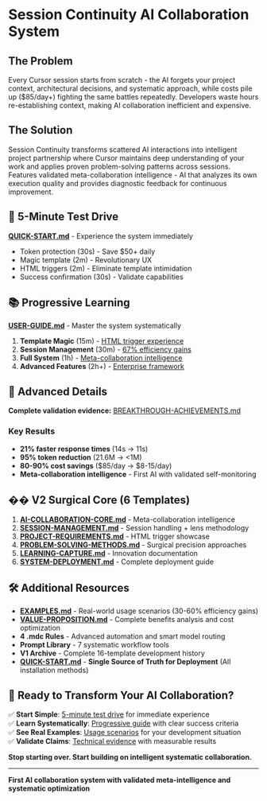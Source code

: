 # Session Continuity AI Collaboration System

## The Problem

Every Cursor session starts from scratch - the AI forgets your project context, architectural decisions, and systematic approach, while costs pile up ($85/day+) fighting the same battles repeatedly. Developers waste hours re-establishing context, making AI collaboration inefficient and expensive.

## The Solution

Session Continuity transforms scattered AI interactions into intelligent project partnership where Cursor maintains deep understanding of your work and applies proven problem-solving patterns across sessions. Features validated meta-collaboration intelligence - AI that analyzes its own execution quality and provides diagnostic feedback for continuous improvement.

## 🚀 5-Minute Test Drive

**[QUICK-START.md](QUICK-START.md)** - Experience the system immediately

- Token protection (30s) - Save $50+ daily
- Magic template (2m) - Revolutionary UX  
- HTML triggers (2m) - Eliminate template intimidation
- Success confirmation (30s) - Validate capabilities

## 📚 Progressive Learning

**[USER-GUIDE.md](USER-GUIDE.md)** - Master the system systematically

1. **Template Magic** (15m) - [HTML trigger experience](USER-GUIDE.md#level-1-template-magic-15-minutes)
2. **Session Management** (30m) - [67% efficiency gains](USER-GUIDE.md#level-2-session-management-30-minutes)  
3. **Full System** (1h) - [Meta-collaboration intelligence](USER-GUIDE.md#level-3-full-system-1-hour)
4. **Advanced Features** (2h+) - [Enterprise framework](USER-GUIDE.md#level-4-advanced-features-2-hours)

## 🔬 Advanced Details

**Complete validation evidence:** [BREAKTHROUGH-ACHIEVEMENTS.md](BREAKTHROUGH-ACHIEVEMENTS.md)

### **Key Results**
- **21% faster response times** (14s → 11s)
- **95% token reduction** (21.6M → <1M)  
- **80-90% cost savings** ($85/day → $8-15/day)
- **Meta-collaboration intelligence** - First AI with validated self-monitoring

## �� V2 Surgical Core (6 Templates)

1. **[AI-COLLABORATION-CORE.md](core/AI-COLLABORATION-CORE.md)** - Meta-collaboration intelligence
2. **[SESSION-MANAGEMENT.md](core/SESSION-MANAGEMENT.md)** - Session handling + lens methodology
3. **[PROJECT-REQUIREMENTS.md](core/PROJECT-REQUIREMENTS.md)** - HTML trigger showcase
4. **[PROBLEM-SOLVING-METHODS.md](core/PROBLEM-SOLVING-METHODS.md)** - Surgical precision approaches
5. **[LEARNING-CAPTURE.md](core/LEARNING-CAPTURE.md)** - Innovation documentation
6. **[SYSTEM-DEPLOYMENT.md](core/SYSTEM-DEPLOYMENT.md)** - Complete deployment guide

## 🛠️ Additional Resources

- **[EXAMPLES.md](EXAMPLES.md)** - Real-world usage scenarios (30-60% efficiency gains)
- **[VALUE-PROPOSITION.md](VALUE-PROPOSITION.md)** - Complete benefits analysis and cost optimization
- **4 .mdc Rules** - Advanced automation and smart model routing
- **Prompt Library** - 7 systematic workflow tools  
- **V1 Archive** - Complete 16-template development history
- **[QUICK-START.md](QUICK-START.md)** - **Single Source of Truth for Deployment** (All installation methods)

## 🌟 Ready to Transform Your AI Collaboration?

✅ **Start Simple**: [5-minute test drive](QUICK-START.md) for immediate experience  
✅ **Learn Systematically**: [Progressive guide](USER-GUIDE.md) with clear success criteria  
✅ **See Real Examples**: [Usage scenarios](EXAMPLES.md) for your development situation  
✅ **Validate Claims**: [Technical evidence](BREAKTHROUGH-ACHIEVEMENTS.md) with measurable results  

**Stop starting over. Start building on intelligent systematic collaboration.**

---

**First AI collaboration system with validated meta-intelligence and systematic optimization**
